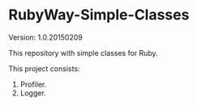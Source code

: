 # RubyWay-Simple-Classes

Version: 1.0.20150209

This repository with simple classes for Ruby.

This project consists:
1. Profiler.
2. Logger.
